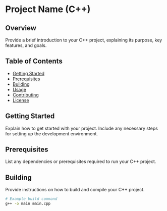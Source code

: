 # Project Name (C++)

## Overview

Provide a brief introduction to your C++ project, explaining its purpose, key features, and goals.

## Table of Contents

- [Getting Started](#getting-started)
- [Prerequisites](#prerequisites)
- [Building](#building)
- [Usage](#usage)
- [Contributing](#contributing)
- [License](#license)

## Getting Started

Explain how to get started with your project. Include any necessary steps for setting up the development environment.

## Prerequisites

List any dependencies or prerequisites required to run your C++ project.

## Building

Provide instructions on how to build and compile your C++ project.

```bash
# Example build command
g++ -o main main.cpp
